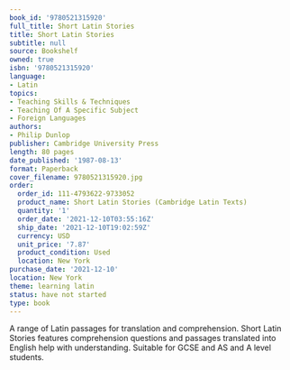 ```yaml
---
book_id: '9780521315920'
full_title: Short Latin Stories
title: Short Latin Stories
subtitle: null
source: Bookshelf
owned: true
isbn: '9780521315920'
language:
- Latin
topics:
- Teaching Skills & Techniques
- Teaching Of A Specific Subject
- Foreign Languages
authors:
- Philip Dunlop
publisher: Cambridge University Press
length: 80 pages
date_published: '1987-08-13'
format: Paperback
cover_filename: 9780521315920.jpg
order:
  order_id: 111-4793622-9733052
  product_name: Short Latin Stories (Cambridge Latin Texts)
  quantity: '1'
  order_date: '2021-12-10T03:55:16Z'
  ship_date: '2021-12-10T19:02:59Z'
  currency: USD
  unit_price: '7.87'
  product_condition: Used
  location: New York
purchase_date: '2021-12-10'
location: New York
theme: learning latin
status: have not started
type: book
---
```

A range of Latin passages for translation and comprehension. Short Latin Stories features comprehension questions and passages translated into English help with understanding. Suitable for GCSE and AS and A level students.

